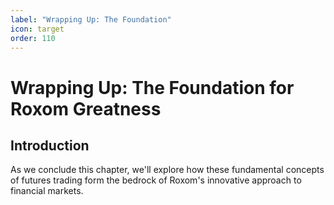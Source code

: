 ```yaml
---
label: "Wrapping Up: The Foundation"
icon: target
order: 110
---
```


# Wrapping Up: The Foundation for Roxom Greatness

## Introduction

As we conclude this chapter, we'll explore how these fundamental concepts of futures trading form the bedrock of Roxom's innovative approach to financial markets.

